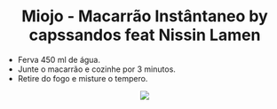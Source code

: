 <h1 align="center"><b>Miojo - Macarrão Instântaneo by capssandos feat Nissin Lamen</b></h1>
<ul>
  <li>Ferva 450 ml de água.</li>
  <li>Junte o macarrão e cozinhe por 3 minutos.</li>
  <li>Retire do fogo e misture o tempero.</li>
</ul>
<div align="center">
  <img src='https://superprix.vteximg.com.br/arquivos/ids/173605-600-600/Macarrao-Instantaneo-Nissin-Lamen-Galinha-Caipira-85g.png?v=636156051189630000' />
</div>
